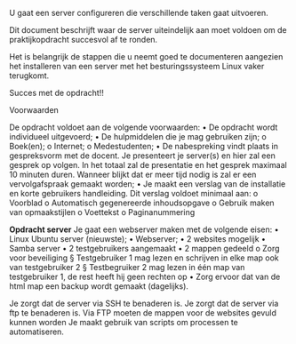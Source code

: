 U gaat een server configureren die verschillende taken gaat uitvoeren.

Dit document beschrijft waar de server uiteindelijk aan moet voldoen om de praktijkopdracht succesvol af te ronden.

Het is belangrijk de stappen die u neemt goed te documenteren aangezien het installeren van een server met het besturingssysteem Linux vaker terugkomt.

Succes met de opdracht!!

Voorwaarden

De opdracht voldoet aan de volgende voorwaarden:
  • De opdracht wordt individueel uitgevoerd;
  • De hulpmiddelen die je mag gebruiken zijn;
    o Boek(en);
      o Internet;
      o Medestudenten;
  • De nabespreking vindt plaats in gespreksvorm met de docent. Je presenteert je
    server(s) en hier zal een gesprek op volgen. In het totaal zal de presentatie en
    het gesprek maximaal 10 minuten duren. Wanneer blijkt dat er meer tijd nodig is
    zal er een vervolgafspraak gemaakt worden;
  • Je maakt een verslag van de installatie en korte gebruikers handleiding. Dit
    verslag voldoet minimaal aan:
      o Voorblad
      o Automatisch gegenereerde inhoudsopgave
      o Gebruik maken van opmaakstijlen
      o Voettekst
      o Paginanummering

<b>Opdracht server</b>
Je gaat een webserver maken met de volgende eisen:
  • Linux Ubuntu server (nieuwste);
  • Webserver;
    • 2 websites mogelijk
  • Samba server
  • 2 testgebruikers aangemaakt
  • 2 mappen gedeeld
    o Zorg voor beveiliging
      § Testgebruiker 1 mag lezen en schrijven in elke map ook van
      testgebruiker 2
      § Testbegruiker 2 mag lezen in één map van testgebruiker 1, de rest
      heeft hij geen rechten op
  • Zorg ervoor dat van de html map een backup wordt gemaakt (dagelijks).

Je zorgt dat de server via SSH te benaderen is.
Je zorgt dat de server via ftp te benaderen is. Via FTP moeten de mappen voor de websites gevuld kunnen worden
Je maakt gebruik van scripts om processen te automatiseren.
